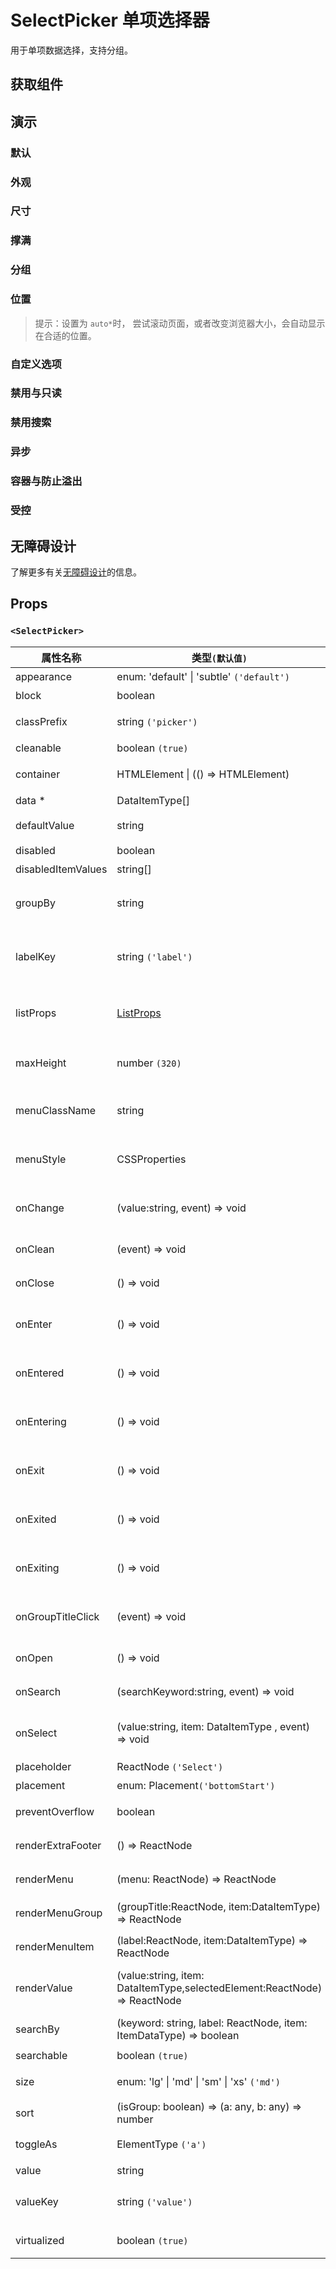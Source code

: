 # SelectPicker 单项选择器

用于单项数据选择，支持分组。

## 获取组件

<!--{include:(components/select-picker/fragments/import.md)}-->

## 演示

### 默认

<!--{include:`basic.md`}-->

### 外观

<!--{include:`appearance.md`}-->

### 尺寸

<!--{include:`size.md`}-->

### 撑满

<!--{include:`block.md`}-->

### 分组

<!--{include:`group.md`}-->

### 位置

<!--{include:`placement.md`}-->

> 提示：设置为 `auto*`时， 尝试滚动页面，或者改变浏览器大小，会自动显示在合适的位置。

### 自定义选项

<!--{include:`custom.md`}-->

### 禁用与只读

<!--{include:`disabled.md`}-->

### 禁用搜索

<!--{include:`searchable.md`}-->

### 异步

<!--{include:`async.md`}-->

### 容器与防止溢出

<!--{include:`container.md`}-->

### 受控

<!--{include:`controlled.md`}-->

## 无障碍设计

了解更多有关[无障碍设计](../guide/accessibility)的信息。

## Props

<!--{include:(_common/types/data-item-type.md)}-->
<!--{include:(_common/types/placement.md)}-->

### `<SelectPicker>`

| 属性名称           | 类型`(默认值)`                                                            | 描述                                   |
| ------------------ | ------------------------------------------------------------------------- | -------------------------------------- |
| appearance         | enum: 'default' &#124; 'subtle' `('default')`                             | 设置外观                               |
| block              | boolean                                                                   | 堵塞整行                               |
| classPrefix        | string `('picker')`                                                       | 组件 CSS 类的前缀                      |
| cleanable          | boolean `(true)`                                                          | 可以清除                               |
| container          | HTMLElement &#124; (() => HTMLElement)                                    | 设置渲染的容器                         |
| data \*            | DataItemType[]                                                            | 组件数据                               |
| defaultValue       | string                                                                    | 设置默认值 `非受控`                    |
| disabled           | boolean                                                                   | 禁用组件                               |
| disabledItemValues | string[]                                                                  | 禁用选项                               |
| groupBy            | string                                                                    | 设置分组条件在 `data` 中的 `key`       |
| labelKey           | string `('label')`                                                        | 设置选项显示内容在 `data` 中的 `key`   |
| listProps          | [ListProps][listprops]                                                    | `react-virtualized` 中 List 的相关属性 |
| maxHeight          | number `(320)`                                                            | 设置 Dropdown 的最大高度               |
| menuClassName      | string                                                                    | 应用于菜单 DOM 节点的 css class        |
| menuStyle          | CSSProperties                                                             | 应用于菜单 DOM 节点的 style            |
| onChange           | (value:string, event) => void                                             | `value` 发生改变时的回调函数           |
| onClean            | (event) => void                                                           | 值清理时触发回调                       |
| onClose            | () => void                                                                | 关闭回调函数                           |
| onEnter            | () => void                                                                | 显示前动画过渡的回调函数               |
| onEntered          | () => void                                                                | 显示后动画过渡的回调函数               |
| onEntering         | () => void                                                                | 显示中动画过渡的回调函数               |
| onExit             | () => void                                                                | 退出前动画过渡的回调函数               |
| onExited           | () => void                                                                | 退出后动画过渡的回调函数               |
| onExiting          | () => void                                                                | 退出中动画过渡的回调函数               |
| onGroupTitleClick  | (event) => void                                                           | 点击分组标题的回调函数                 |
| onOpen             | () => void                                                                | 打开回调函数                           |
| onSearch           | (searchKeyword:string, event) => void                                     | 搜索的回调函数                         |
| onSelect           | (value:string, item: DataItemType , event) => void                        | 选项被点击选择后的回调函数             |
| placeholder        | ReactNode `('Select')`                                                    | 占位符                                 |
| placement          | enum: Placement`('bottomStart')`                                          | 位置                                   |
| preventOverflow    | boolean                                                                   | 防止浮动元素溢出                       |
| renderExtraFooter  | () => ReactNode                                                           | 自定义页脚内容                         |
| renderMenu         | (menu: ReactNode) => ReactNode                                            | 自定义渲染菜单列表                     |
| renderMenuGroup    | (groupTitle:ReactNode, item:DataItemType) => ReactNode                    | 自定义渲染选项组                       |
| renderMenuItem     | (label:ReactNode, item:DataItemType) => ReactNode                         | 自定义渲染选项                         |
| renderValue        | (value:string, item: DataItemType,selectedElement:ReactNode) => ReactNode | 自定义渲染被选中的选项                 |
| searchBy           | (keyword: string, label: ReactNode, item: ItemDataType) => boolean        | 自定义搜索规则                         |
| searchable         | boolean `(true)`                                                          | 可以搜索                               |
| size               | enum: 'lg' &#124; 'md' &#124; 'sm' &#124; 'xs' `('md')`                   | 设置组件尺寸                           |
| sort               | (isGroup: boolean) => (a: any, b: any) => number                          | 对选项排序                             |
| toggleAs           | ElementType `('a')`                                                       | 为组件自定义元素类型                   |
| value              | string                                                                    | 设置值 `受控`,                         |
| valueKey           | string `('value')`                                                        | 设置选项值在 `data` 中的 `key`         |
| virtualized        | boolean `(true)`                                                          | 是否开启虚拟列表                       |

[listprops]: https://github.com/bvaughn/react-virtualized/blob/master/docs/List.md#prop-types
